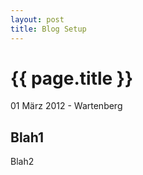 ```yaml
---
layout: post
title: Blog Setup
---
```


{{ page.title }}
================

<p class="meta">01 März 2012 - Wartenberg</p>

Blah1
-----------------------------------------------------

Blah2
